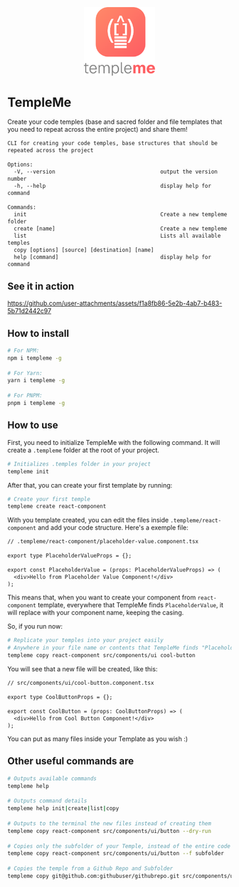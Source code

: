 <p align="center">
  <a href="https://github.com/filipeversehgi/templeme" target="blank"><img src="https://raw.githubusercontent.com/filipeversehgi/templeme/main/docs/templeme-logo.svg" width="160" alt="TempleMe Logo" /></a>
</p>

# TempleMe

Create your code temples (base and sacred folder and file templates that you need to repeat across the entire project) and share them!

```
CLI for creating your code temples, base structures that should be repeated across the project

Options:
  -V, --version                                 output the version number
  -h, --help                                    display help for command

Commands:
  init                                          Create a new templeme folder
  create [name]                                 Create a new templeme
  list                                          Lists all available temples
  copy [options] [source] [destination] [name]
  help [command]                                display help for command
```

## See it in action

https://github.com/user-attachments/assets/f1a8fb86-5e2b-4ab7-b483-5b71d2442c97

## How to install

```bash
# For NPM:
npm i templeme -g

# For Yarn:
yarn i templeme -g

# For PNPM:
pnpm i templeme -g
```

## How to use

First, you need to initialize TempleMe with the following command. It will create a `.templeme` folder at the root of your project.

```bash
# Initializes .temples folder in your project
templeme init
```

After that, you can create your first template by running:

```bash
# Create your first temple
templeme create react-component
```

With you template created, you can edit the files inside `.templeme/react-component` and add your code structure. Here's a exemple file:

```tsx
// .templeme/react-component/placeholder-value.component.tsx

export type PlaceholderValueProps = {};

export const PlaceholderValue = (props: PlaceholderValueProps) => (
  <div>Hello from Placeholder Value Component!</div>
);
```

This means that, when you want to create your component from `react-component` template, everywhere that TempleMe finds `PlaceholderValue`, it will replace with your component name, keeping the casing.

So, if you run now:

```bash
# Replicate your temples into your project easily
# Anywhere in your file name or contents that TempleMe finds "Placeholder Value", it will replace to "Button", keeping the casing
templeme copy react-component src/components/ui cool-button
```

You will see that a new file will be created, like this:

```tsx
// src/components/ui/cool-button.component.tsx

export type CoolButtonProps = {};

export const CoolButton = (props: CoolButtonProps) => (
  <div>Hello from Cool Button Component!</div>
);
```

You can put as many files inside your Template as you wish :)

## Other useful commands are

```bash
# Outputs available commands
templeme help

# Outputs command details
templeme help init|create|list|copy

# Outputs to the terminal the new files instead of creating them
templeme copy react-component src/components/ui/button --dry-run

# Copies only the subfolder of your Temple, instead of the entire code
templeme copy react-component src/components/ui/button --f subfolder

# Copies the temple from a Github Repo and Subfolder
templeme copy git@github.com:githubuser/githubrepo.git src/components/ui/button --f subfolder
```
